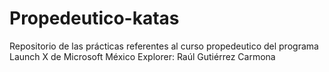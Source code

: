 # Propedeutico-katas
Repositorio de las prácticas referentes al curso propedeutico del programa Launch X de Microsoft México
Explorer: Raúl Gutiérrez Carmona
